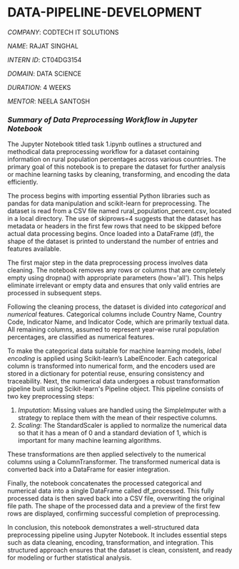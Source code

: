 # DATA-PIPELINE-DEVELOPMENT

*COMPANY*:  CODTECH IT SOLUTIONS

*NAME*:  RAJAT SINGHAL

*INTERN ID*:  CT04DG3154

*DOMAIN*:  DATA SCIENCE

*DURATION*:  4 WEEKS

*MENTOR*:  NEELA SANTOSH

### *Summary of Data Preprocessing Workflow in Jupyter Notebook*

The Jupyter Notebook titled task 1.ipynb outlines a structured and methodical data preprocessing workflow for a dataset containing information on rural population percentages across various countries. The primary goal of this notebook is to prepare the dataset for further analysis or machine learning tasks by cleaning, transforming, and encoding the data efficiently.

The process begins with importing essential Python libraries such as pandas for data manipulation and scikit-learn for preprocessing. The dataset is read from a CSV file named rural_population_percent.csv, located in a local directory. The use of skiprows=4 suggests that the dataset has metadata or headers in the first few rows that need to be skipped before actual data processing begins. Once loaded into a DataFrame (df), the shape of the dataset is printed to understand the number of entries and features available.

The first major step in the data preprocessing process involves data cleaning. The notebook removes any rows or columns that are completely empty using dropna() with appropriate parameters (how='all'). This helps eliminate irrelevant or empty data and ensures that only valid entries are processed in subsequent steps.

Following the cleaning process, the dataset is divided into *categorical* and *numerical* features. Categorical columns include Country Name, Country Code, Indicator Name, and Indicator Code, which are primarily textual data. All remaining columns, assumed to represent year-wise rural population percentages, are classified as numerical features.

To make the categorical data suitable for machine learning models, *label encoding* is applied using Scikit-learn’s LabelEncoder. Each categorical column is transformed into numerical form, and the encoders used are stored in a dictionary for potential reuse, ensuring consistency and traceability.
Next, the numerical data undergoes a robust transformation pipeline built using Scikit-learn's Pipeline object. This pipeline consists of two key preprocessing steps:

1. *Imputation*: Missing values are handled using the SimpleImputer with a strategy to replace them with the mean of their respective columns.
2. *Scaling*: The StandardScaler is applied to normalize the numerical data so that it has a mean of 0 and a standard deviation of 1, which is important for many machine learning algorithms.

These transformations are then applied selectively to the numerical columns using a ColumnTransformer. The transformed numerical data is converted back into a DataFrame for easier integration.

Finally, the notebook concatenates the processed categorical and numerical data into a single DataFrame called df_processed. This fully processed data is then saved back into a CSV file, overwriting the original file path. The shape of the processed data and a preview of the first few rows are displayed, confirming successful completion of preprocessing.

In conclusion, this notebook demonstrates a well-structured data preprocessing pipeline using Jupyter Notebook. It includes essential steps such as data cleaning, encoding, transformation, and integration. This structured approach ensures that the dataset is clean, consistent, and ready for modeling or further statistical analysis.
